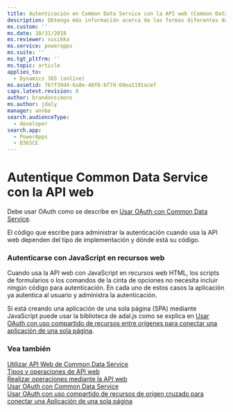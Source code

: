 ```yaml
---
title: Autenticación en Common Data Service con la API web (Common Data Service) | Microsoft Docs
description: Obtenga más información acerca de las formas diferentes de administrar la autenticación al usar la API web.
ms.custom: ''
ms.date: 10/31/2018
ms.reviewer: susikka
ms.service: powerapps
ms.suite: ''
ms.tgt_pltfrm: ''
ms.topic: article
applies_to:
  - Dynamics 365 (online)
ms.assetid: 767f39d4-6a8e-48f0-bf7d-69ea1191acef
caps.latest.revision: 8
author: brandonsimons
ms.author: jdaly
manager: annbe
search.audienceType:
  - developer
search.app:
  - PowerApps
  - D365CE
---
```

# <a name="authenticate-to-common-data-service-with-the-web-api"></a>Autentique Common Data Service con la API web


Debe usar OAuth como se describe en [Usar OAuth con Common Data Service](../authenticate-oauth.md).

El código que escribe para administrar la autenticación cuando usa la API web dependen del tipo de implementación y dónde está su código.  
  
### <a name="authenticate-with-javascript-in-web-resources"></a>Autenticarse con JavaScript en recursos web  

Cuando usa la API web con JavaScript en recursos web HTML, los scripts de formularios o los comandos de la cinta de opciones no necesita incluir ningún código para autenticación. En cada uno de estos casos la aplicación ya autentica al usuario y administra la autenticación.  

Si está creando una aplicación de una sola página (SPA) mediante JavaScript puede usar la biblioteca de adal.js como se explica en [Usar OAuth con uso compartido de recursos entre orígenes para conectar una aplicación de una sola página](../oauth-cross-origin-resource-sharing-connect-single-page-application.md).  
  
### <a name="see-also"></a>Vea también
 
[Utilizar API Web de Common Data Service](overview.md)<br />
[Tipos y operaciones de API web](web-api-types-operations.md)<br />
[Realizar operaciones mediante la API web](perform-operations-web-api.md)<br />
[Usar OAuth con Common Data Service](../authenticate-oauth.md)<br />
[Usar OAuth con uso compartido de recursos de origen cruzado para conectar una Aplicación de una sola página](../oauth-cross-origin-resource-sharing-connect-single-page-application.md)
